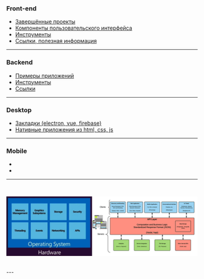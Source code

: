 ### Front-end
		
- [Завершённые проекты](./web-development/projects-done)
- [Компоненты пользовательского интерфейса](./web-development/ui)
- [Инструменты](./web-development/tools)
- [Ссылки, полезная информация](./web-development/links.md)


---


### Backend

- [Примеры приложений](./server)
- [Инструменты](./server/tools)
- [Ссылки](./server/links)


---



### Desktop
- [Закладки (electron, vue, firebase)](./desktop/bookmarking-app-electron-vuejs-firebase)
- [Нативные приложения из html, css, js](https://www.npmjs.com/package/nativefier)


---


### Mobile
- 
- 

---


<br />


![](./stack.png "stack")


<br />
---
<br />












